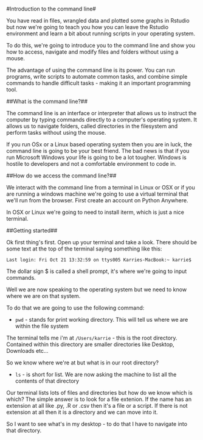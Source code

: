 #Introduction to the command line#

You have read in files, wrangled data and plotted some graphs in Rstudio but now we're going to teach you how you can leave the Rstudio environment and learn a bit about running scripts in your operating system. 

To do this, we're going to introduce you to the command line and show you how to access, navigate and modify files and folders without using a mouse. 

The advantage of using the command line is its power. You can run programs, write scripts to automate common tasks, and combine simple commands to handle difficult tasks - making it an important programming tool.

##What is the command line?##

The command line is an interface or interpreter that allows us to instruct the computer by typing commands directly to a computer's operating system. It allows us to navigate folders, called directories in the filesystem and perform tasks without using the mouse.

If you run OSx or a Linux based operating system then you are in luck, the command line is going to be your best friend. 
The bad news is that if you run Microsoft Windows your life is going to be a lot tougher. Windows is hostile to developers and not a comfortable environment to code in. 

##How do we access the command line?##

We interact with the command line from a terminal in Linux or OSX or if you are running a windows machine we're going to use a virtual terminal that we'll run from the browser. First create an account on Python Anywhere. 

In OSX or Linux we're going to need to install iterm, which is just a nice terminal.

##Getting started##

Ok first thing's first. Open up your terminal and take a look. There should be some text at the top of the terminal saying something like this:

`Last login: Fri Oct 21 13:32:59 on ttys005
Karries-MacBook:~ karrie$`

The dollar sign $ is called a shell prompt, it's where we're going to input commands.

Well we are now speaking to the operating system but we need to know where we are on that system. 

To do that we are going to use the following command:
* `pwd` - stands for print working directory. This will tell us where we are within the file system

The terminal tells me i'm at `/Users/karrie` - this is the root directory. Contained within this directory are smaller directories like Desktop, Downloads etc...

So we know where we're at but what is in our root directory?
* `ls` - is short for list. We are now asking the machine to list all the contents of that directory

Our terminal lists lots of files and directories but how do we know which is which? The simple answer is to look for a file extenion. If the name has an extension at all like .py, .R or .csv then it's a file or a script. If there is not extension at all then it is a directory and we can move into it.

So I want to see what's in my desktop - to do that I have to navigate into that directory. 



##
